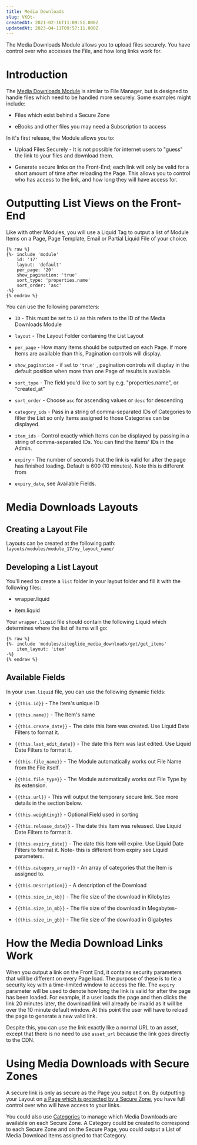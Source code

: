 ```yaml
---
title: Media Downloads
slug: VKOt-
createdAt: 2021-02-16T11:09:51.000Z
updatedAt: 2023-04-11T09:57:11.000Z
---
```


The Media Downloads Module allows you to upload files securely. You have control over who accesses the File, and how long links work for.

# Introduction

The [Media Downloads Module](https://help.siteglide.com/article/131-modules-getting-started#2-introduction) is similar to File Manager, but is designed to handle files which need to be handled more securely. Some examples might include:

*   Files which exist behind a Secure Zone

*   eBooks and other files you may need a Subscription to access

In it's first release, the Module allows you to:

*   Upload Files Securely - It is not possible for internet users to "guess" the link to your files and download them.

*   Generate secure links on the Front-End; each link will only be valid for a short amount of time after reloading the Page. This allows you to control who has access to the link, and how long they will have access for.&#x20;

# Outputting List Views on the Front-End

Like with other Modules, you will use a Liquid Tag to output a list of Module Items on a Page, Page Template, Email or Partial Liquid File of your choice.

```liquid
{% raw %}
{%- include 'module'
    id: '17'
    layout: 'default'
    per_page: '20'
    show_pagination: 'true'
    sort_type: 'properties.name'
    sort_order: 'asc' 
-%}
{% endraw %}
```

 You can use the following parameters:

*   `ID` - This must be set to `17` as this refers to the ID of the Media Downloads Module

*   `layout` - The Layout Folder containing the List Layout

*   `per_page` - How many Items should be outputted on each Page. If more Items are available than this, Pagination controls will display.

*   `show_pagination` - if set to `'true'` , pagination controls will display in the default position when more than one Page of results is available.

*   `sort_type` - The field you'd like to sort by e.g. "properties.name", or "created\_at" 

*   `sort_order` - Choose `asc` for ascending values or `desc` for descending 

*   `category_ids` - Pass in a string of comma-separated IDs of Categories to filter the List so only Items assigned to those Categories can be displayed.

*   `item_ids` - Control exactly which Items can be displayed by passing in a string of comma-separated IDs. You can find the Items' IDs in the Admin. 

*   `expiry`  - The number of seconds that the link is valid for after the page has finished loading.  Default is 600 (10 minutes). Note this is different from&#x20;

*   `expiry_date`, see Available Fields.

# Media Downloads Layouts

## Creating a Layout File

Layouts can be created at the following path: `layouts/modules/module_17/my_layout_name/ `

<!-- ![](https://downloads.intercomcdn.com/i/o/201119735/c417f312d2c0f4cde259a3ef/image.png) -->

## Developing a List Layout

You'll need to create a `list` folder in your layout folder and fill it with the following files:

*   wrapper.liquid

*   item.liquid

Your `wrapper.liquid` file should contain the following Liquid which determines where the list of Items will go:

```liquid
{% raw %}
{%- include 'modules/siteglide_media_downloads/get/get_items'
    item_layout: 'item' 
-%}
{% endraw %}
```

## Available Fields

In your `item.liquid` file, you can use the following dynamic fields:

*   `{{this.id}}` - The Item's unique ID

*   `{{this.name}}` - The Item's name

*   `{{this.create_date}}` - The date this Item was created. Use Liquid Date Filters to format it.

*   `{{this.last_edit_date}}` - The date this Item was last edited. Use Liquid Date Filters to format it. 

*   `{{this.file_name}}` - The Module automatically works out File Name from the File itself.

*   `{{this.file_type}}` - The Module automatically works out File Type by its extension.

*   `{{this.url}}` - This will output the temporary secure link. See more details in the section below.

*   `{{this.weighting}}` - Optional Field used in sorting

*   `{{this.release_date}}` - The date this Item was released. Use Liquid Date Filters to format it. 

*   `{{this.expiry_date}}` - The date this Item will expire. Use Liquid Date Filters to format it. Note- this is different from expiry see Liquid parameters. 

*   `{{this.category_array}}` - An array of categories that the Item is assigned to.

*   `{{this.Description}}` - A description of the Download

*   `{{this.size_in_kb}}` - The file size of the download in Kilobytes

*   `{{this.size_in_mb}}` - The file size of the download in Megabytes-&#x20;

*   `{{this.size_in_gb}}` - The file size of the download in Gigabytes

# How the Media Download Links Work

When you output a link on the Front End, it contains security parameters that will be different on every Page load. The purpose of these is to tie a security key with a time-limited window to access the file.  The `expiry` parameter will be used to denote how long the link is valid for after the page has been loaded.  For example, if a user loads the page and then clicks the link 20 minutes later, the download link will already be invalid as it will be over the 10 minute default window.  At this point the user will have to reload the page to generate a new valid link.

Despite this, you can use the link exactly like a normal URL to an asset, except that there is no need to use `asset_url` because the link goes directly to the CDN. 

# Using Media Downloads with Secure Zones

A secure link is only as secure as the Page you output it on.&#x20;
By outputting your Layout on [a Page which is protected by a Secure Zone](https://help.siteglide.com/article/138-secure-zones-getting-started#3-securing-pages), you have full control over who will have access to your links. 

You could also use [Categories](/cms/categories/quickstart-categories.md) to manage which Media Downloads are available on each Secure Zone. A Category could be created to correspond to each Secure Zone and on the Secure Page, you could output a List of Media Download Items assigned to that Category.   
